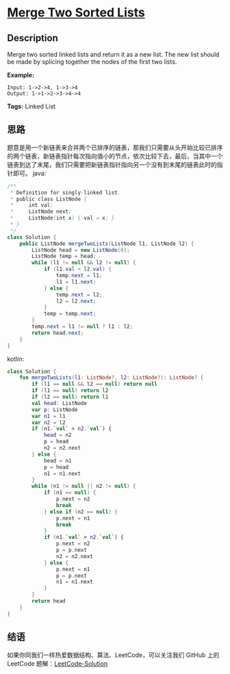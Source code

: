 # [Merge Two Sorted Lists][title]

## Description

Merge two sorted linked lists and return it as a new list. The new list should be made by splicing together the nodes of the first two lists.

**Example:**

```
Input: 1->2->4, 1->3->4
Output: 1->1->2->3->4->4
```

**Tags:** Linked List


## 思路

题意是用一个新链表来合并两个已排序的链表，那我们只需要从头开始比较已排序的两个链表，新链表指针每次指向值小的节点，依次比较下去，最后，当其中一个链表到达了末尾，我们只需要把新链表指针指向另一个没有到末尾的链表此时的指针即可。
java:
```java
/**
 * Definition for singly-linked list.
 * public class ListNode {
 *     int val;
 *     ListNode next;
 *     ListNode(int x) { val = x; }
 * }
 */
class Solution {
    public ListNode mergeTwoLists(ListNode l1, ListNode l2) {
        ListNode head = new ListNode(0);
        ListNode temp = head;
        while (l1 != null && l2 != null) {
            if (l1.val < l2.val) {
                temp.next = l1;
                l1 = l1.next;
            } else {
                temp.next = l2;
                l2 = l2.next;
            }
            temp = temp.next;
        }
        temp.next = l1 != null ? l1 : l2;
        return head.next;
    }
}
```
kotlin:
```kotlin
class Solution {
    fun mergeTwoLists(l1: ListNode?, l2: ListNode?): ListNode? {
        if (l1 == null && l2 == null) return null
        if (l1 == null) return l2
        if (l2 == null) return l1
        val head: ListNode
        var p: ListNode
        var n1 = l1
        var n2 = l2
        if (n1.`val` > n2.`val`) {
            head = n2
            p = head
            n2 = n2.next
        } else {
            head = n1
            p = head
            n1 = n1.next
        }
        while (n1 != null || n2 != null) {
            if (n1 == null) {
                p.next = n2
                break
            } else if (n2 == null) {
                p.next = n1
                break
            }
            if (n1.`val` > n2.`val`) {
                p.next = n2
                p = p.next
                n2 = n2.next
            } else {
                p.next = n1
                p = p.next
                n1 = n1.next
            }
        }
        return head
    }
}
```

## 结语

如果你同我们一样热爱数据结构、算法、LeetCode，可以关注我们 GitHub 上的 LeetCode 题解：[LeetCode-Solution][ls]



[title]: https://leetcode.com/problems/merge-two-sorted-lists
[ls]: https://github.com/SDE603/LeetCode-Solution
